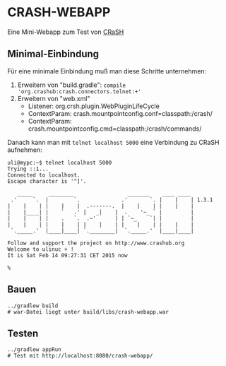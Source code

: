 CRASH-WEBAPP
============

Eine Mini-Webapp zum Test von [CRaSH](http://www.crashub.org)

Minimal-Einbindung
------------------

Für eine minimale Einbindung muß man diese Schritte unternehmen:

1. Erweitern von "build.gradle": `compile 'org.crashub:crash.connectors.telnet:+'`
2. Erweitern von "web.xml"
    * Listener: org.crsh.plugin.WebPluginLifeCycle
    * ContextParam: crash.mountpointconfig.conf=classpath:/crash/
    * ContextParam: crash.mountpointconfig.cmd=classpath:/crash/commands/

Danach kann man mit `telnet localhost 5000` eine Verbindung zu CRaSH aufnehmen:

```
uli@mypc:~$ telnet localhost 5000
Trying ::1...
Connected to localhost.
Escape character is '^]'.

   _____     ________                 _______    ____ ____
 .'     `.  |        `.             .'       `. |    |    | 1.3.1
|    |    | |    |    |  .-------.  |    |    | |    |    |
|    |____| |    `   .' |   _|    |  .    '~_ ` |         |
|    |    | |    .   `.  .~'      | | `~_    `| |         |
|    |    | |    |    | |    |    | |    |    | |    |    |
 `._____.'  |____|____| `.________|  `._____.'  |____|____|

Follow and support the project on http://www.crashub.org
Welcome to ulinuc + !
It is Sat Feb 14 09:27:31 CET 2015 now

% 
```

Bauen
-----

```
../gradlew build
# war-Datei liegt unter build/libs/crash-webapp.war
```

Testen
------

```
../gradlew appRun
# Test mit http://localhost:8080/crash-webapp/
```
